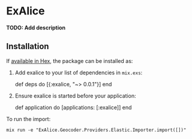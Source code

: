 # ExAlice

**TODO: Add description**

## Installation

If [available in Hex](https://hex.pm/docs/publish), the package can be installed as:

  1. Add exalice to your list of dependencies in `mix.exs`:

        def deps do
          [{:exalice, "~> 0.0.1"}]
        end

  2. Ensure exalice is started before your application:

        def application do
          [applications: [:exalice]]
        end

To run the import:

    mix run -e "ExAlice.Geocoder.Providers.Elastic.Importer.import([])"
